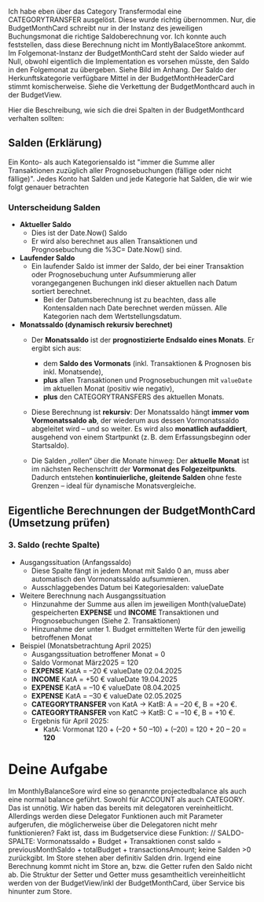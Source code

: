 Ich habe eben über das Category Transfermodal eine CATEGORYTRANSFER ausgelöst. Diese wurde richtig übernommen. Nur, die BudgetMonthCard schreibt nur in der Instanz des jeweiligen Buchungsmonat die richtige Saldoberechnung vor. Ich konnte auch feststellen, dass diese Berechnung nicht im MontlyBalaceStore ankommt.
Im Folgemonat-Instanz der BudgetMonthCard steht der Saldo wieder auf Null, obwohl eigentlich die Implementation es vorsehen müsste, den Saldo in den Folgemonat zu übergeben. Siehe Bild im Anhang. Der Saldo der Herkunftskategorie verfügbare Mittel in der BudgetMonthHeaderCard stimmt komischerweise.
Siehe die Verkettung der BudgetMonthcard auch in der BudgetView.

Hier die Beschreibung, wie sich die drei Spalten in der BudgetMonthcard verhalten sollten:

## Salden  (Erklärung)
Ein Konto- als auch Kategoriensaldo ist "immer die Summe aller Transaktionen zuzüglich aller Prognosebuchungen (fällige oder nicht fällige)". Jedes Konto hat Salden und jede Kategorie hat Salden, die wir wie folgt genauer betrachten
### Unterscheidung Salden
- **Aktueller Saldo**
	- Dies ist der Date.Now() Saldo
	- Er wird also berechnet aus allen Transaktionen und Prognosebuchung die %3C= Date.Now() sind.
- **Laufender Saldo**
	- Ein laufender Saldo ist immer der Saldo, der bei einer Transaktion oder Prognosebuchung unter Aufsummierung aller vorangegangenen Buchungen inkl dieser aktuellen nach Datum sortiert berechnet.
		- Bei der Datumsberechnung ist zu beachten, dass alle Kontensalden nach Date berechnet werden müssen. Alle Kategorien nach dem Wertstellungsdatum.
- **Monatssaldo (dynamisch rekursiv berechnet)**
	- Der **Monatssaldo** ist der **prognostizierte Endsaldo eines Monats**. Er ergibt sich aus:
	    - dem **Saldo des Vormonats** (inkl. Transaktionen & Prognosen bis inkl. Monatsende),
	    - **plus** allen Transaktionen und Prognosebuchungen mit `valueDate` im aktuellen Monat (positiv wie negativ),
	    - **plus** den CATEGORYTRANSFERS des aktuellen Monats.

	- Diese Berechnung ist **rekursiv**:
	    Der Monatssaldo hängt **immer vom Vormonatssaldo ab**, der wiederum aus dessen Vormonatssaldo abgeleitet wird – und so weiter. Es wird also **monatlich aufaddiert**, ausgehend von einem Startpunkt (z. B. dem Erfassungsbeginn oder Startsaldo).

	- Die Salden „rollen“ über die Monate hinweg:
	    Der **aktuelle Monat** ist im nächsten Rechenschritt der **Vormonat des Folgezeitpunkts**. Dadurch entstehen **kontinuierliche, gleitende Salden** ohne feste Grenzen – ideal für dynamische Monatsvergleiche.

## Eigentliche Berechnungen der BudgetMonthCard (Umsetzung prüfen)
### 3. Saldo (rechte Spalte)
- Ausgangssituation (Anfangssaldo)
	- Diese Spalte fängt in jedem Monat mit Saldo 0 an, muss aber automatisch den Vormonatssaldo aufsummieren.
	- Ausschlaggebendes Datum bei Kategoriesalden: valueDate
- Weitere Berechnung nach Ausgangssituation
	- Hinzunahme der Summe aus allen im jeweiligen Month(valueDate) gespeicherten **EXPENSE** und **INCOME** Transaktionen und Prognosebuchungen (Siehe 2. Transaktionen)
	- Hinzunahme der unter 1. Budget ermittelten Werte für den jeweilig betroffenen Monat
- Beispiel (Monatsbetrachtung April 2025)
	- Ausgangssituation betroffener Monat = 0
	- Saldo Vormonat März2025 = 120
	- **EXPENSE** KatA = –20 € valueDate 02.04.2025
	- **INCOME** KatA = +50 € valueDate 19.04.2025
	- **EXPENSE** KatA = –10 € valueDate 08.04.2025
	- **EXPENSE** KatA = –30 € valueDate 02.05.2025
	- **CATEGORYTRANSFER** von KatA → KatB: A = –20 €, B = +20 €.
	- **CATEGORYTRANSFER** von KatC → KatB: C = –10 €, B = +10 €.
	- Ergebnis für April 2025:
		- KatA: Vormonat 120 + (–20 + 50 –10) + (–20) = 120 + 20 – 20 = **120**

# Deine Aufgabe
Im MonthlyBalanceSore wird eine so genannte projectedbalance als auch eine normal balance geführt. Sowohl für ACCOUNT als auch CATEGORY. Das ist unnötig. Wir haben das bereits mit delegatoren vereinheitlicht. Allerdings werden diese Delegator Funktionen auch mit Parameter aufgerufen, die möglicherweise über die Delegatoren nicht mehr funktionieren? Fakt ist, dass im Budgetservice diese Funktion:
  // SALDO-SPALTE: Vormonatssaldo + Budget + Transaktionen
  const saldo = previousMonthSaldo + totalBudget + transactionsAmount;
  keine Salden >0 zurückgibt.
  Im Store stehen aber definitiv Salden drin.
  Irgend eine Berechnung kommt nicht im Store an, bzw. die Getter rufen den Saldo nicht ab. Die Struktur der Setter und Getter muss gesamtheitlich vereinheitlicht werden von der BudgetView/inkl der BudgetMonthCard, über Service bis hinunter zum Store.
